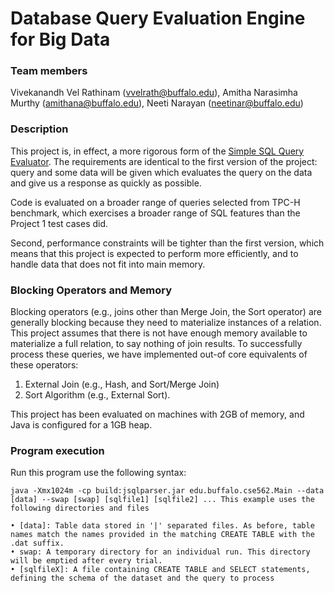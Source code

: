 Database Query Evaluation Engine for Big Data 
==============================

### Team members

Vivekanandh Vel Rathinam (vvelrath@buffalo.edu), Amitha Narasimha Murthy (amithana@buffalo.edu), 
Neeti Narayan (neetinar@buffalo.edu)

### Description

This project is, in effect, a more rigorous form of the [Simple SQL Query Evaluator](https://github.com/vvelrath/Simple-SPJUA-Query-Evaluator). 
The requirements are identical to the first version of the project: query and some data will be given which evaluates the query on the data and
give us a response as quickly as possible.

Code is evaluated on a broader range of queries selected from TPC-H benchmark, which exercises a broader range of SQL features than the Project 1 test cases did.

Second, performance constraints will be tighter than the first version, which means that this project is expected to perform more efficiently, and to handle data that does not fit into main memory.

### Blocking Operators and Memory

Blocking operators (e.g., joins other than Merge Join, the Sort operator) are generally blocking because they need to materialize instances of a relation. This project assumes that there is not have enough memory available to materialize a full relation, to say nothing of join results. To successfully process these queries, we have implemented out-of core equivalents of these operators: 

1) External Join (e.g., Hash, and Sort/Merge Join) 
2) Sort Algorithm (e.g., External Sort).

This project has been evaluated on machines with 2GB of memory, and Java is configured for a 1GB heap.

### Program execution

Run this program use the following syntax:

	java -Xmx1024m -cp build:jsqlparser.jar edu.buffalo.cse562.Main --data [data] --swap [swap] [sqlfile1] [sqlfile2] ... This example uses the following directories and files
	
	• [data]: Table data stored in '|' separated files. As before, table names match the names provided in the matching CREATE TABLE with the .dat suffix.
	• swap: A temporary directory for an individual run. This directory will be emptied after every trial.
	• [sqlfileX]: A file containing CREATE TABLE and SELECT statements, defining the schema of the dataset and the query to process